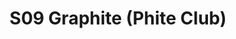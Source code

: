 ---
title: S09 Graphite (Phite Club)
permalink: "/teams/s09-graphite"
teamslug: s09-graphite
members:
- BJ Bundy - Captain
- Tony Stewart - Quarterback
- Sam Benton
- Eduardo Cabrera
- Jake Carson
- Nick Christiansen
- AJ DeGarmo
- Andrew Esquer
- Charlie Kniseley
- John Santanella
- Peter Sima
- Brian Soly
- Tim Weale
- Chris Kniseley - Supplemental
teamid: 4458
name: S09 Graphite
color: Phite Club
division: ''
---